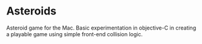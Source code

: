 Asteroids
=========

Asteroid game for the Mac. Basic experimentation in objective-C in creating a playable game using simple front-end collision logic.
